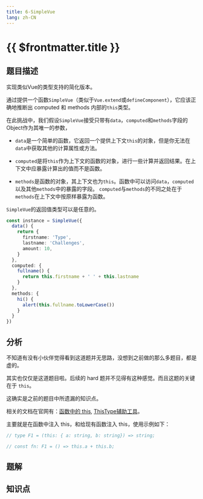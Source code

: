 ```yaml
---
title: 6-SimpleVue
lang: zh-CN
---
```


# {{ $frontmatter.title }}

## 题目描述

实现类似Vue的类型支持的简化版本。

通过提供一个函数`SimpleVue`（类似于`Vue.extend`或`defineComponent`），它应该正确地推断出 computed 和 methods 内部的`this`类型。

在此挑战中，我们假设`SimpleVue`接受只带有`data`，`computed`和`methods`字段的Object作为其唯一的参数，

- `data`是一个简单的函数，它返回一个提供上下文`this`的对象，但是你无法在`data`中获取其他的计算属性或方法。

- `computed`是将`this`作为上下文的函数的对象，进行一些计算并返回结果。在上下文中应暴露计算出的值而不是函数。

- `methods`是函数的对象，其上下文也为`this`。函数中可以访问`data`，`computed`以及其他`methods`中的暴露的字段。 `computed`与`methods`的不同之处在于`methods`在上下文中按原样暴露为函数。

`SimpleVue`的返回值类型可以是任意的。

```ts
const instance = SimpleVue({
  data() {
    return {
      firstname: 'Type',
      lastname: 'Challenges',
      amount: 10,
    }
  },
  computed: {
    fullname() {
      return this.firstname + ' ' + this.lastname
    }
  },
  methods: {
    hi() {
      alert(this.fullname.toLowerCase())
    }
  }
})
```

## 分析

不知道有没有小伙伴觉得看到这道题并无思路，没想到之前做的那么多题目，都是虚的。

其实也仅仅是这道题目啦。后续的 hard 题并不见得有这种感觉。而且这题的关键在于 `this`。

这确实是之前的题目中所遗漏的知识点。

相关的文档在官网有：[函数中的 this](https://www.typescriptlang.org/docs/handbook/2/functions.html#declaring-this-in-a-function), [ThisType辅助工具](https://www.typescriptlang.org/docs/handbook/utility-types.html#thistypetype)。

主要就是在函数中注入 this，和给现有函数注入 this，使用示例如下：

```ts
// type F1 = (this: { a: string, b: string}) => string;

// const fn: F1 = () => this.a + this.b;
```

## 题解

## 知识点